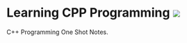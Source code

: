 # Learning CPP Programming ![](https://img.shields.io/badge/-C++-black?style=flat&logo=c%2B%2B&logoColor=blue)&nbsp;
C++ Programming One Shot Notes.
